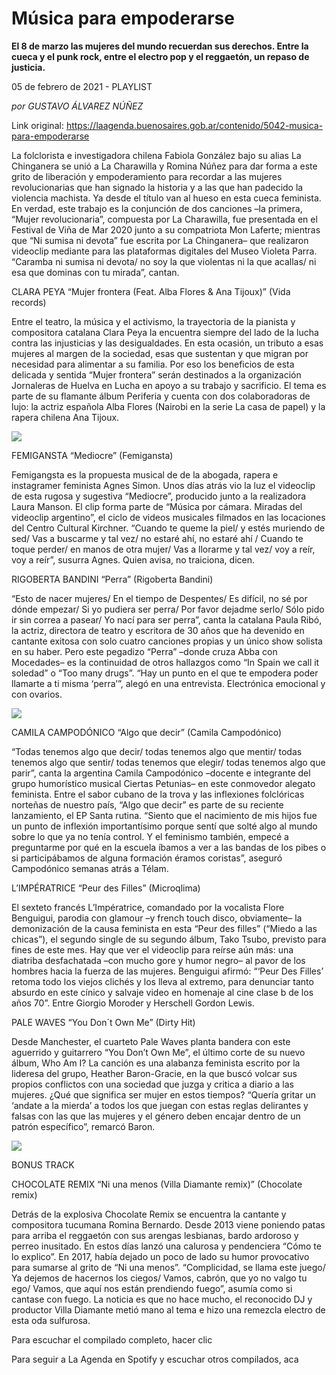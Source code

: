 # Música para empoderarse

**El 8 de marzo las mujeres del mundo recuerdan sus derechos. Entre la cueca y el punk rock, entre el electro pop y el reggaetón, un repaso de justicia.**

05 de febrero de 2021 - PLAYLIST

_por GUSTAVO ÁLVAREZ NÚÑEZ_

Link original: https://laagenda.buenosaires.gob.ar/contenido/5042-musica-para-empoderarse



La folclorista e investigadora chilena Fabiola González bajo su alias La Chinganera se unió a La Charawilla y Romina Núñez para dar forma a este grito de liberación y empoderamiento para recordar a las mujeres revolucionarias que han signado la historia y a las que han padecido la violencia machista. Ya desde el título van al hueso en esta cueca feminista. En verdad, este trabajo es la conjunción de dos canciones –la primera, “Mujer revolucionaria”, compuesta por La Charawilla, fue presentada en el Festival de Viña de Mar 2020 junto a su compatriota Mon Laferte; mientras que “Ni sumisa ni devota” fue escrita por La Chinganera– que realizaron videoclip mediante para las plataformas digitales del Museo Violeta Parra. “Caramba ni sumisa ni devota/ no soy la que violentas ni la que acallas/ ni esa que dominas con tu mirada”, cantan.




CLARA PEYA “Mujer frontera (Feat. Alba Flores & Ana Tijoux)” (Vida records)




Entre el teatro, la música y el activismo, la trayectoria de la pianista y compositora catalana Clara Peya la encuentra siempre del lado de la lucha contra las injusticias y las desigualdades. En esta ocasión, un tributo a esas mujeres al margen de la sociedad, esas que sustentan y que migran por necesidad para alimentar a su familia. Por eso los beneficios de esta delicada y sentida “Mujer frontera” serán destinados a la organización Jornaleras de Huelva en Lucha en apoyo a su trabajo y sacrificio. El tema es parte de su flamante álbum Periferia y cuenta con dos colaboradoras de lujo: la actriz española Alba Flores (Nairobi en la serie La casa de papel) y la rapera chilena Ana Tijoux.




![](https://cdn.flowlikemusic.com/files/images/45729/439411b9-01d7-464a-880c-7d795199044e.jpeg)




FEMIGANSTA “Mediocre” (Femigansta)




Femigangsta es la propuesta musical de de la abogada, rapera e instagramer feminista Agnes Simon. Unos días atrás vio la luz el videoclip de esta rugosa y sugestiva “Mediocre”, producido junto a la realizadora Laura Manson. El clip forma parte de “Música por cámara. Miradas del videoclip argentino”, el ciclo de videos musicales filmados en las locaciones del Centro Cultural Kirchner. “Cuando te queme la piel/ y estés muriendo de sed/ Vas a buscarme y tal vez/ no estaré ahí, no estaré ahí / Cuando te toque perder/ en manos de otra mujer/ Vas a llorarme y tal vez/ voy a reír, voy a reír”, susurra Agnes. Quien avisa, no traiciona, dicen.




RIGOBERTA BANDINI “Perra” (Rigoberta Bandini)




“Esto de nacer mujeres/ En el tiempo de Despentes/ Es difícil, no sé por dónde empezar/ Si yo pudiera ser perra/ Por favor dejadme serlo/ Sólo pido ir sin correa a pasear/ Yo nací para ser perra”, canta la catalana Paula Ribó, la actriz, directora de teatro y escritora de 30 años que ha devenido en cantante exitosa con solo cuatro canciones propias y un único show solista en su haber. Pero este pegadizo “Perra” –donde cruza Abba con Mocedades– es la continuidad de otros hallazgos como “In Spain we call it soledad” o “Too many drugs”. “Hay un punto en el que te empodera poder llamarte a ti misma ‘perra’”, alegó en una entrevista. Electrónica emocional y con ovarios.




![](https://cdn.flowlikemusic.com/files/images/45730/a7fa5e84-c251-4f72-8f31-cd58b2456757.jpeg)




CAMILA CAMPODÓNICO “Algo que decir” (Camila Campodónico)




“Todas tenemos algo que decir/ todas tenemos algo que mentir/ todas tenemos algo que sentir/ todas tenemos que elegir/ todas tenemos algo que parir”, canta la argentina Camila Campodónico –docente e integrante del grupo humorístico musical Ciertas Petunias– en este conmovedor alegato feminista. Entre el sabor cubano de la trova y las inflexiones folclóricas norteñas de nuestro país, “Algo que decir” es parte de su reciente lanzamiento, el EP Santa rutina. “Siento que el nacimiento de mis hijos fue un punto de inflexión importantísimo porque sentí que solté algo al mundo sobre lo que ya no tenía control. Y el feminismo también, empecé a preguntarme por qué en la escuela íbamos a ver a las bandas de los pibes o si participábamos de alguna formación éramos coristas”, aseguró Campodónico semanas atrás a Télam.




L’IMPÉRATRICE “Peur des Filles” (Microqlima)




El sexteto francés L’Impératrice, comandado por la vocalista Flore Benguigui, parodia con glamour –y french touch disco, obviamente– la demonización de la causa feminista en esta “Peur des filles” (“Miedo a las chicas”), el segundo single de su segundo álbum, Tako Tsubo, previsto para fines de este mes. Hay que ver el videoclip para reírse aún más: una diatriba desfachatada –con mucho gore y humor negro– al pavor de los hombres hacia la fuerza de las mujeres. Benguigui afirmó: “‘Peur Des Filles’ retoma todo los viejos clichés y los lleva al extremo, para denunciar tanto absurdo en este cínico y salvaje video en homenaje al cine clase b de los años 70”. Entre Giorgio Moroder y Herschell Gordon Lewis.




PALE WAVES “You Don´t Own Me” (Dirty Hit)




Desde Manchester, el cuarteto Pale Waves planta bandera con este aguerrido y guitarrero “You Don’t Own Me”, el último corte de su nuevo álbum, Who Am I? La canción es una alabanza feminista escrito por la lideresa del grupo, Heather Baron-Gracie, en la que buscó volcar sus propios conflictos con una sociedad que juzga y critica a diario a las mujeres. ¿Qué que significa ser mujer en estos tiempos? “Quería gritar un ‘andate a la mierda’ a todos los que juegan con estas reglas delirantes y falsas con las que las mujeres y el género deben encajar dentro de un patrón específico”, remarcó Baron.




![](https://cdn.flowlikemusic.com/files/images/45731/8a87d143-94d3-40d0-82cc-8b2055516cc1.jpeg)




BONUS TRACK




CHOCOLATE REMIX “Ni una menos (Villa Diamante remix)” (Chocolate remix)




Detrás de la explosiva Chocolate Remix se encuentra la cantante y compositora tucumana Romina Bernardo. Desde 2013 viene poniendo patas para arriba el reggaetón con sus arengas lesbianas, bardo ardoroso y perreo inusitado. En estos días lanzó una calurosa y pendenciera “Cómo te lo explico”. En 2017, había dejado un poco de lado su humor provocativo para sumarse al grito de “Ni una menos”. “Complicidad, se llama este juego/ Ya dejemos de hacernos los ciegos/ Vamos, cabrón, que yo no valgo tu ego/ Vamos, que aquí nos están prendiendo fuego”, asumía como si cantase con fuego. La noticia es que no hace mucho, el reconocido DJ y productor Villa Diamante metió mano al tema e hizo una remezcla electro de esta oda sulfurosa.




Para escuchar el compilado completo, hacer clic




Para seguir a La Agenda en Spotify y escuchar otros compilados, aca



